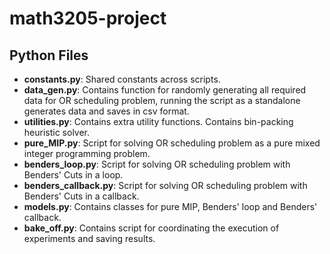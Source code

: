 # math3205-project
## Python Files
- **constants.py**: Shared constants across scripts.
- **data_gen.py**: Contains function for randomly generating all required data for OR scheduling problem, running the script as a standalone generates data and saves in csv format.
- **utilities.py**: Contains extra utility functions. Contains bin-packing heuristic solver.
- **pure_MIP.py**: Script for solving OR scheduling problem as a pure mixed integer programming problem.
- **benders_loop.py**: Script for solving OR scheduling problem with Benders' Cuts in a loop.
- **benders_callback.py**: Script for solving OR scheduling problem with Benders' Cuts in a callback.
- **models.py**: Contains classes for pure MIP, Benders' loop and Benders' callback.
- **bake_off.py**: Contains script for coordinating the execution of experiments and saving results.

